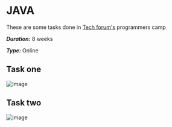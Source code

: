 # JAVA
These are some tasks done in [Tech forum's](https://twitter.com/Tech4um_) programmers camp

***Duration:*** 8 weeks

***Type:***     Online

## Task one
![image](https://user-images.githubusercontent.com/60229547/176164193-59d08eb7-eb73-4310-a703-1cd55b5f3bf4.png)

## Task two
![image](https://user-images.githubusercontent.com/60229547/176164381-0871c386-7a2b-456d-a08d-a98bd1f29801.png)
